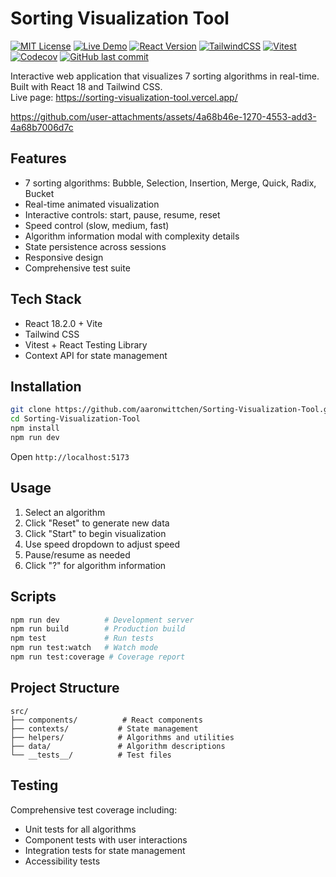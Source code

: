 # Sorting Visualization Tool

[![MIT License](https://img.shields.io/github/license/aaronwittchen/Sorting-Visualization-Tool)](https://github.com/aaronwittchen/Sorting-Visualization-Tool/blob/main/LICENSE)
[![Live Demo](https://img.shields.io/badge/demo-online-green?logo=vercel)](https://sorting-visualization-tool.vercel.app/)
[![React Version](https://img.shields.io/badge/React-18.2.0-61DAFB?logo=react)](https://react.dev)
[![TailwindCSS](https://img.shields.io/badge/TailwindCSS-3.x-38B2AC?logo=tailwindcss)](https://tailwindcss.com)
[![Vitest](https://github.com/aaronwittchen/Sorting-Visualization-Tool/actions/workflows/test.yml/badge.svg)](https://github.com/aaronwittchen/Sorting-Visualization-Tool/actions)
[![Codecov](https://codecov.io/gh/aaronwittchen/Sorting-Visualization-Tool/branch/main/graph/badge.svg)](https://codecov.io/gh/aaronwittchen/Sorting-Visualization-Tool)
[![GitHub last commit](https://img.shields.io/github/last-commit/aaronwittchen/Sorting-Visualization-Tool)](https://github.com/aaronwittchen/Sorting-Visualization-Tool/commits)

Interactive web application that visualizes 7 sorting algorithms in real-time. Built with React 18 and Tailwind CSS.  
Live page: https://sorting-visualization-tool.vercel.app/

https://github.com/user-attachments/assets/4a68b46e-1270-4553-add3-4a68b7006d7c

## Features

- 7 sorting algorithms: Bubble, Selection, Insertion, Merge, Quick, Radix, Bucket
- Real-time animated visualization
- Interactive controls: start, pause, resume, reset
- Speed control (slow, medium, fast)
- Algorithm information modal with complexity details
- State persistence across sessions
- Responsive design
- Comprehensive test suite

## Tech Stack

- React 18.2.0 + Vite
- Tailwind CSS
- Vitest + React Testing Library
- Context API for state management

## Installation

```bash
git clone https://github.com/aaronwittchen/Sorting-Visualization-Tool.git
cd Sorting-Visualization-Tool
npm install
npm run dev
```

Open `http://localhost:5173`

## Usage

1. Select an algorithm
2. Click "Reset" to generate new data
3. Click "Start" to begin visualization
4. Use speed dropdown to adjust speed
5. Pause/resume as needed
6. Click "?" for algorithm information

## Scripts

```bash
npm run dev          # Development server
npm run build        # Production build
npm test             # Run tests
npm run test:watch   # Watch mode
npm run test:coverage # Coverage report
```

## Project Structure

```
src/
├── components/          # React components
├── contexts/           # State management
├── helpers/            # Algorithms and utilities
├── data/               # Algorithm descriptions
└── __tests__/          # Test files
```

## Testing

Comprehensive test coverage including:

- Unit tests for all algorithms
- Component tests with user interactions
- Integration tests for state management
- Accessibility tests
